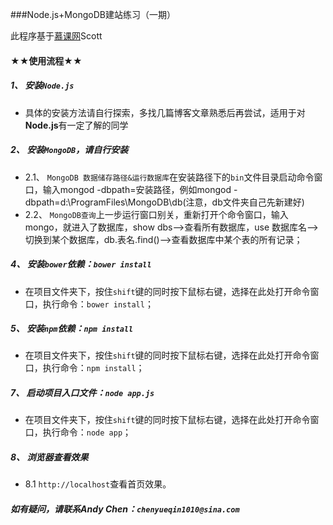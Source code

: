 ###Node.js+MongoDB建站练习（一期）

此程序基于[慕课网](http://www.imooc.com/learn/75)Scott

#### ★★使用流程★★
##### 1、 **安装`Node.js`**
* 具体的安装方法请自行探索，多找几篇博客文章熟悉后再尝试，适用于对**Node.js**有一定了解的同学
##### 2、 **安装`MongoDB`**，请自行安装
* 2.1、 `MongoDB 数据储存路径&运行数据库`在安装路径下的`bin`文件目录启动命令窗口，输入mongod -dbpath=安装路径，例如mongod -dbpath=d:\\ProgramFiles\MongoDB\db(注意，db文件夹自己先新建好)
* 2.2、 `MongoDB查询`上一步运行窗口别关，重新打开个命令窗口，输入mongo，就进入了数据库，show dbs-->查看所有数据库，use 数据库名-->切换到某个数据库，db.表名.find()-->查看数据库中某个表的所有记录；
##### 4、 安装`bower`依赖：`bower install`
* 在项目文件夹下，按住`shift`键的同时按下鼠标右键，选择在此处打开命令窗口，执行命令：`bower install`；
##### 5、 安装`npm`依赖：`npm install`
* 在项目文件夹下，按住`shift`键的同时按下鼠标右键，选择在此处打开命令窗口，执行命令：`npm install`；
##### 7、 启动项目入口文件：`node app.js`
* 在项目文件夹下，按住`shift`键的同时按下鼠标右键，选择在此处打开命令窗口，执行命令：`node app`；
##### 8、 浏览器查看效果
* 8.1  `http://localhost`查看首页效果。
##### 如有疑问，请联系Andy Chen：`chenyueqin1010@sina.com`
